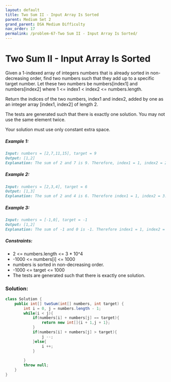 ```yaml
---
layout: default
title: Two Sum II - Input Array Is Sorted
parent: Medium Set 2
grand_parent: DSA Medium Difficulty
nav_order: 17
permalink: /problem-67-Two Sum II - Input Array Is Sorted/
---
```

# Two Sum II - Input Array Is Sorted
Given a 1-indexed array of integers numbers that is already sorted in non-decreasing order, find two numbers such that they add up to a specific target number. Let these two numbers be numbers[index1] and numbers[index2] where 1 <= index1 < index2 <= numbers.length.

Return the indices of the two numbers, index1 and index2, added by one as an integer array [index1, index2] of length 2.

The tests are generated such that there is exactly one solution. You may not use the same element twice.

Your solution must use only constant extra space.

##### Example 1:
```markdown
Input: numbers = [2,7,11,15], target = 9
Output: [1,2]
Explanation: The sum of 2 and 7 is 9. Therefore, index1 = 1, index2 = 2. We return [1, 2].
```
##### Example 2:
```markdown
Input: numbers = [2,3,4], target = 6
Output: [1,3]
Explanation: The sum of 2 and 4 is 6. Therefore index1 = 1, index2 = 3. We return [1, 3].
```
##### Example 3:
```markdown
Input: numbers = [-1,0], target = -1
Output: [1,2]
Explanation: The sum of -1 and 0 is -1. Therefore index1 = 1, index2 = 2. We return [1, 2].
```
##### Constraints:
* 2 <= numbers.length <= 3 * 10^4
* -1000 <= numbers[i] <= 1000
* numbers is sorted in non-decreasing order.
* -1000 <= target <= 1000
* The tests are generated such that there is exactly one solution.

### Solution:
```java
class Solution {
    public int[] twoSum(int[] numbers, int target) {
        int i = 0, j = numbers.length - 1;
        while(i < j){
            if(numbers[i] + numbers[j] == target){
                return new int[]{i + 1,j + 1};
            }
            if(numbers[i] + numbers[j] > target){
                j --;
            }else{
                i ++;
            }
                
        }
        throw null;
    }
}
```